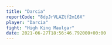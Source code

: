 ```yaml
---
title: "Darcia"
reportCode: "8dpJrVLAZtf2m16X"
player: "Darcia"
fight: "High King Maulgar"
date: 2021-06-27T18:56:46.792000+00:00
---
```

